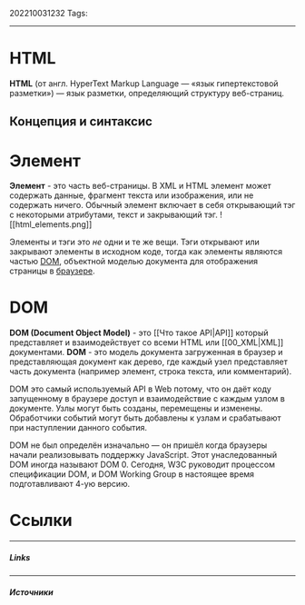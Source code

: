 202210031232
Tags:
___
# HTML

**HTML** (от англ. HyperText Markup Language — «язык гипертекстовой разметки») — язык разметки, определяющий структуру веб-страниц.

## Концепция и синтаксис

# Элемент
**Элемент** - это часть веб-страницы. В XML и HTML элемент может содержать данные, фрагмент текста или изображения, или не содержать ничего. Обычный элемент включает в себя открывающий тэг с некоторыми атрибутами, текст и закрывающий тэг.
![[html_elements.png]]

Элементы и тэги это _не_ одни и те же вещи. Тэги открывают или закрывают элементы в исходном коде, тогда как элементы являются частью [DOM](https://developer.mozilla.org/ru/docs/Glossary/DOM), объектной моделью документа для отображения страницы в [браузере](https://developer.mozilla.org/ru/docs/Glossary/Browser).

# DOM

**DOM (Document Object Model)** - это [[Что такое API|API]] который представляет и взаимодействует со всеми HTML или [[00_XML|XML]] документами. **DOM** - это модель документа загруженная в браузер и представляющая документ как дерево, где каждый узел представляет часть документа (например элемент, строка текста, или комментарий).

DOM это самый используемый API в Web потому, что он даёт коду запущенному в браузере доступ и взаимодействие с каждым узлом в документе. Узлы могут быть созданы, перемещены и изменены. Обработчики событий могут быть добавлены к узлам и срабатывают при наступлении данного события.

DOM не был определён изначально — он пришёл когда браузеры начали реализовывать поддержку JavaScript. Этот унаследованный DOM иногда называют DOM 0. Сегодня, W3C руководит процессом спецификации DOM, и DOM Working Group в настоящее время подготавливают 4-ую версию.

# Ссылки
___
##### Links


---
##### Источники
